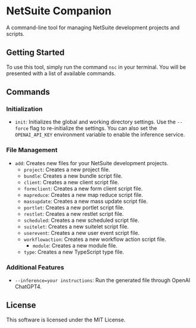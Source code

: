 **NetSuite Companion**
=====================

A command-line tool for managing NetSuite development projects and scripts.

**Getting Started**
-------------------

To use this tool, simply run the command `nsc` in your terminal. You will be presented with a list of available
commands.

**Commands**
------------

### Initialization

* `init`: Initializes the global and working directory settings. Use the `--force` flag to re-initialize the settings.
  You can also set the `OPENAI_API_KEY` environment variable to enable the inference service.

### File Management

* `add`: Creates new files for your NetSuite development projects.
  + `project`: Creates a new project file.
  + `bundle`: Creates a new bundle script file.
  + `client`: Creates a new client script file.
  + `formclient`: Creates a new form client script file.
  + `mapreduce`: Creates a new map reduce script file.
  + `massupdate`: Creates a new mass update script file.
  + `portlet`: Creates a new portlet script file.
  + `restlet`: Creates a new restlet script file.
  + `scheduled`: Creates a new scheduled script file.
  + `suitelet`: Creates a new suitelet script file.
  + `userevent`: Creates a new user event script file.
  + `workflowaction`: Creates a new workflow action script file.
    + `module`: Creates a new module file.
  + `type`: Creates a new TypeScript type file.

### Additional Features

* `--inference=your instructions`: Run the generated file through OpenAI ChatGPT4.

**License**
---------

This software is licensed under the MIT License.